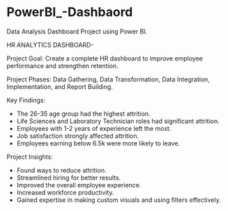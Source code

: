 # PowerBI_-Dashbaord

Data Analysis Dashboard Project using Power BI.

HR ANALYTICS DASHBOARD-

Project Goal: Create a complete HR dashboard to improve employee performance and strengthen retention.

Project Phases: Data Gathering, Data Transformation, Data Integration, Implementation, and Report Building.

Key Findings:
- The 26-35 age group had the highest attrition.
- Life Sciences and Laboratory Technician roles had significant attrition.
- Employees with 1-2 years of experience left the most.
- Job satisfaction strongly affected attrition.
- Employees earning below 6.5k were more likely to leave.

Project Insights:
- Found ways to reduce attrition.
- Streamlined hiring for better results.
- Improved the overall employee experience.
- Increased workforce productivity.
- Gained expertise in making custom visuals and using filters effectively.
